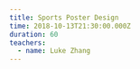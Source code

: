 ```yaml
---
title: Sports Poster Design
time: 2018-10-13T21:30:00.000Z
duration: 60
teachers:
  - name: Luke Zhang
---
```

